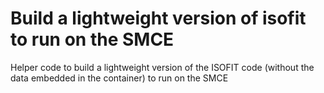 # Build a lightweight version of isofit to run on the SMCE
Helper code to build a lightweight version of the ISOFIT code (without the data embedded in the container) to run on the SMCE
